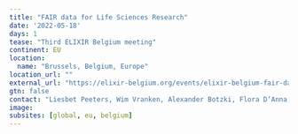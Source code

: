 ```yaml
---
title: "FAIR data for Life Sciences Research"
date: '2022-05-18'
days: 1
tease: "Third ELIXIR Belgium meeting"
continent: EU
location:
  name: "Brussels, Belgium, Europe"
location_url: ""
external_url: "https://elixir-belgium.org/events/elixir-belgium-fair-data-life-sciences-research"
gtn: false
contact: "Liesbet Peeters, Wim Vranken, Alexander Botzki, Flora D’Anna, Frederik Coppens, Kim De Ruyck"
image:
subsites: [global, eu, belgium]
---
```

